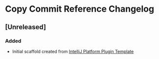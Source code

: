 <!-- Keep a Changelog guide -> https://keepachangelog.com -->

# Copy Commit Reference Changelog

## [Unreleased]
### Added
- Initial scaffold created from [IntelliJ Platform Plugin Template](https://github.com/JetBrains/intellij-platform-plugin-template)
